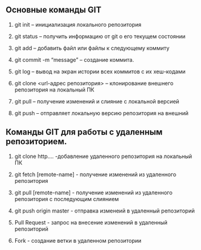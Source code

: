 ## Основные команды GIT

1. git init – инициализация локального репозитория

2. git status – получить информацию от git о его текущем состоянии

3. git add – добавить файл или файлы к следующему коммиту

4. git commit -m “message” – создание коммита.

5. git log – вывод на экран истории всех коммитов с их хеш-кодами

6. git clone <url-адрес репозитория> – клонирование внешнего репозитория на  локальный ПК

7. git pull – получение изменений и слияние с локальной версией

8. git push – отправляет локальную версию репозитория на внешний

## Команды GIT для работы с удаленным репозиторием.

1. git clone http.... -добавление удаленного репозитория на локальный ПК

2. git fetch [remote-name] - получение изменений из удаленного репозитория

3. git pull [remote-name] - получение изменений из удаленного репозитория с последующим слиянием

4. git push origin master - отправка изменеий в удаленный репозиторий

5. Pull Request - запрос на внесение изменений в удаленный репозиторий

6. Fork - создание ветки в удаленном репозитории
